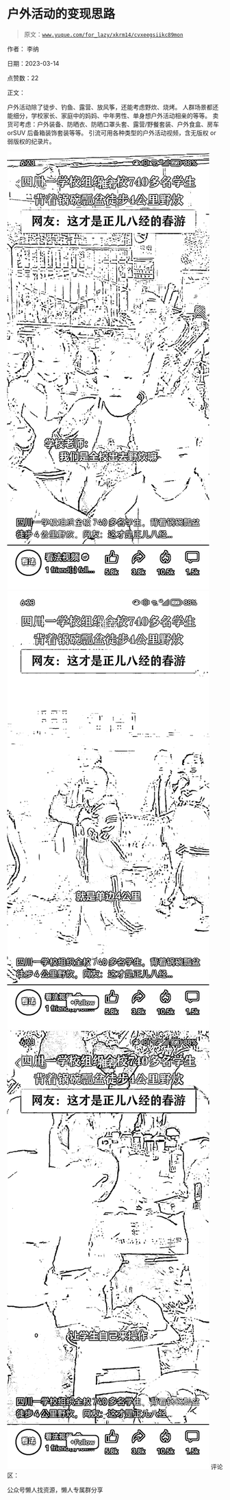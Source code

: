 # 户外活动的变现思路

> 原文：[`www.yuque.com/for_lazy/xkrm14/cvxeegsiikc89mon`](https://www.yuque.com/for_lazy/xkrm14/cvxeegsiikc89mon)



作者： 李纳



日期：2023-03-14



点赞数：22

<ne-hole id="u6e830fec" data-lake-id="u6e830fec">

正文：



户外活动除了徒步、钓鱼、露营、放风筝，还能考虑野炊、烧烤。 人群场景都还能细分，学校家长、家庭中的妈妈、中年男性、单身想户外活动相亲的等等。 卖货可考虑：户外装备、防晒衣、防晒口罩头套、露营/野餐套装、户外食盒、房车 orSUV 后备箱装饰套装等等。 引流可用各种类型的户外活动视频，含无版权 or 弱版权的纪录片。



![](img/d1ba9cd1498687ef2220f2fcef3f5b06.png)  <ne-p id="u0548f8d0" data-lake-id="u0548f8d0">![](img/0fac12791ed1ca8ebc13932177a42617.png)  <ne-p id="ufc7b335e" data-lake-id="ufc7b335e">![](img/fe93f753e9a005ac7241ca6075a5e664.png)  <ne-hole id="u4a9e1941" data-lake-id="u4a9e1941"><ne-p id="u6fde646b" data-lake-id="u6fde646b">评论区：

<ne-hole id="ud109bc0d" data-lake-id="ud109bc0d">

公众号懒人找资源，懒人专属群分享

</ne-hole></ne-hole></ne-p></ne-p></ne-p></ne-hole>